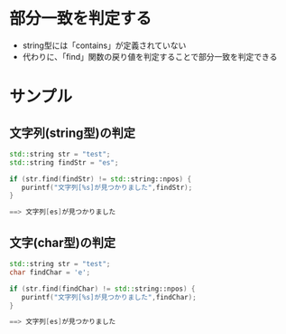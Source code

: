 # 部分一致を判定する

- string型には「contains」が定義されていない
- 代わりに、「find」関数の戻り値を判定することで部分一致を判定できる

# サンプル

## 文字列(string型)の判定
```c++
std::string str = "test"; 
std::string findStr = "es";

if (str.find(findStr) != std::string::npos) {
   purintf("文字列[%s]が見つかりました",findStr);
}

==> 文字列[es]が見つかりました
```

## 文字(char型)の判定
```c++
std::string str = "test"; 
char findChar = 'e';

if (str.find(findChar) != std::string::npos) {
   purintf("文字列[%s]が見つかりました",findChar);
}

==> 文字列[es]が見つかりました
```
